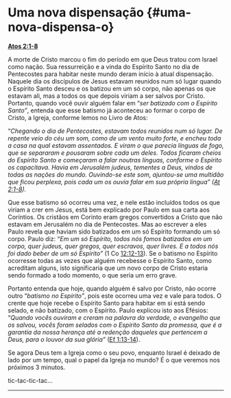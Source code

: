 # Uma nova dispensação {#uma-nova-dispensa-o}

[**Atos 2:1-8**](http://bibliaonline.com.br/acf/atos/2/1-8)

A morte de Cristo marcou o fim do período em que Deus tratou com Israel como nação. Sua ressurreição e a vinda do Espírito Santo no dia de Pentecostes para habitar neste mundo deram início à atual dispensação. Naquele dia os discípulos de Jesus estavam reunidos num só lugar quando o Espírito Santo desceu e os batizou em um só corpo, não apenas os que estavam ali, mas a todos os que depois viriam a ser salvos por Cristo. Portanto, quando você ouvir alguém falar em “_ser batizado com o Espírito Santo”_, entenda que esse batismo já aconteceu ao formar o corpo de Cristo, a Igreja, conforme lemos no Livro de Atos:

“_Chegando o dia de Pentecostes, estavam todos reunidos num só lugar. De repente veio do céu um som, como de um vento muito forte, e encheu toda a casa na qual estavam assentados. E viram o que parecia línguas de fogo, que se separaram e pousaram sobre cada um deles. Todos ficaram cheios do Espírito Santo e começaram a falar noutras línguas, conforme o Espírito os capacitava. Havia em Jerusalém judeus, tementes a Deus, vindos de todas as nações do mundo. Ouvindo-se este som, ajuntou-se uma multidão que ficou perplexa, pois cada um os ouvia falar em sua própria língua” (_[_At 2:1-8_](http://bibliaonline.com.br/acf/atos/2/1-8)_)._

Que esse batismo só ocorreu uma vez, e nele estão incluídos todos os que viriam a crer em Jesus, está bem explicado por Paulo em sua carta aos Coríntios. Os cristãos em Corinto eram gregos convertidos a Cristo que não estavam em Jerusalém no dia de Pentecostes. Mas ao escrever a eles Paulo revela que haviam sido batizados em um só Espírito formando um só corpo. Paulo diz: “_Em um só Espírito, todos nós fomos batizados em um corpo, quer judeus, quer gregos, quer escravos, quer livres. E a todos nós foi dado beber de um só Espírito”_ (1 Co [12:12-13](http://bibliaonline.com.br/acf/1co/12/12-13)). Se o batismo no Espírito ocorresse todas as vezes que alguém recebesse o Espírito Santo, como acreditam alguns, isto significaria que um novo corpo de Cristo estaria sendo formado a todo momento, o que seria um erro grave.

Portanto entenda que hoje, quando alguém é salvo por Cristo, não ocorre outro “_batismo no Espírito”_, pois este ocorreu uma vez e vale para todos. O crente que hoje recebe o Espírito Santo para habitar em si está sendo selado, e não batizado, com o Espírito. Paulo explicou isto aos Efésios: “_Quando vocês ouviram e creram na palavra da verdade, o evangelho que os salvou, vocês foram selados com o Espírito Santo da promessa, que é a garantia da nossa herança até a redenção daqueles que pertencem a Deus, para o louvor da sua glória”_ ([Ef 1:13-14](http://bibliaonline.com.br/acf/ef/1/13-14)).

Se agora Deus tem a Igreja como o seu povo, enquanto Israel é deixado de lado por um tempo, qual o papel da Igreja no mundo? É o que veremos nos próximos 3 minutos.

tic-tac-tic-tac...

*****